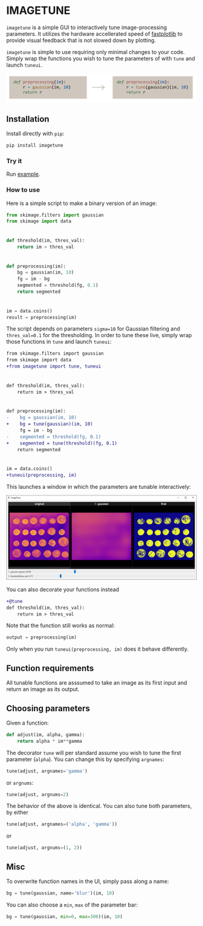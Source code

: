 # IMAGETUNE

`imagetune` is a simple GUI to interactively tune image-processing parameters.
It utilizes the hardware accellerated speed of [fastplotlib](https://github.com/fastplotlib/fastplotlib) to provide visual feedback that is not slowed down by plotting.

`imagetune` is simple to use requiring only minimal changes to your code. Simply wrap the functions you wish to tune the parameters of with `tune` and launch `tuneui`.

![ImageTune](https://github.com/juliusbierk/imagetune/blob/main/.github/imgs/code.png)

## Installation

Install directly with `pip`:

```bash
pip install imagetune
```

### Try it
Run [example](https://github.com/juliusbierk/imagetune/blob/main/examples/simple_segmentation.py).

### How to use
Here is a simple script to make a binary version of an image:

```python
from skimage.filters import gaussian
from skimage import data


def threshold(im, thres_val):
    return im > thres_val


def preprocessing(im):
    bg = gaussian(im, 10)
    fg = im - bg
    segmented = threshold(fg, 0.1)
    return segmented


im = data.coins()
result = preprocessing(im)
```

The script depends on parameters `sigma=10` for Gaussian filtering and `thres_val=0.1` for the thresholding.
In order to tune these live, simply wrap those functions in `tune` and launch `tuneui`:

```diff
from skimage.filters import gaussian
from skimage import data
+from imagetune import tune, tuneui


def threshold(im, thres_val):
    return im > thres_val


def preprocessing(im):
-    bg = gaussian(im, 10)
+    bg = tune(gaussian)(im, 10)
     fg = im - bg
-    segmented = threshold(fg, 0.1)
+    segmented = tune(threshold)(fg, 0.1)
    return segmented


im = data.coins()
+tuneui(preprocessing, im)
```

This launches a window in which the parameters are tunable interactively:

![ImageTune](https://github.com/juliusbierk/imagetune/blob/main/.github/imgs/example1.png)

You can also decorate your functions instead

```diff
+@tune
def threshold(im, thres_val):
    return im > thres_val
```

Note that the function still works as normal:

```python
output = preprocessing(im)
```

Only when you run `tuneui(preprocessing, im)` does it behave differently.

## Function requirements

All tunable functions are asssumed to take an image as its first input and return an image as its output.

## Choosing parameters

Given a function:

```python
def adjust(im, alpha, gamma):
    return alpha * im**gamma
```

The decorator `tune` will per standard assume you wish to tune the first parameter (`alpha`).
You can change this by specifying `argnames`:

```python
tune(adjust, argnames='gamma')
```

or `argnums`:

```python
tune(adjust, argnums=2)
```

The behavior of the above is identical.
You can also tune both parameters, by either

```python
tune(adjust, argnames=('alpha', 'gamma'))
```

or

```python
tune(adjust, argnums=(1, 2))
```

## Misc

To overwrite function names in the UI, simply pass along a name:
```python
bg = tune(gaussian, name='blur')(im, 10)
```

You can also choose a `min`, `max` of the parameter bar:
```python
bg = tune(gaussian, min=0, max=300)(im, 10)
```
